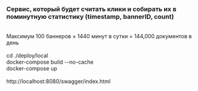 ### Cервис, который будет считать клики и собирать их в поминутную статистику (timestamp, bannerID, count)
</br>
Максимум 100 баннеров × 1440 минут в сутки = 144,000 документов в день</br>
</br>
cd ./deploy/local </br>
docker-compose build --no-cache </br>
docker-compose up </br>
</br>
http://localhost:8080/swagger/index.html
